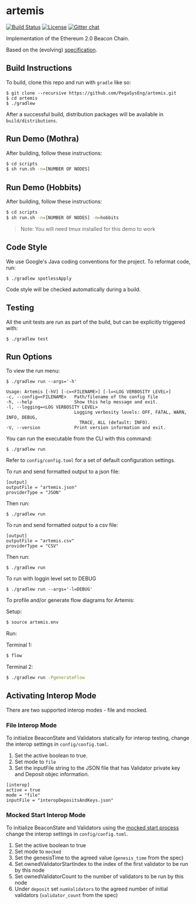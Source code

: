 # artemis

 [![Build Status](https://jenkins.pegasys.tech/job/Artemis/job/master/badge/icon)](https://jenkins.pegasys.tech/job/Artemis/job/master/)
 [![License](https://img.shields.io/badge/License-Apache%202.0-blue.svg)](https://github.com/PegasysEng/artemis/blob/master/LICENSE)
 [![Gitter chat](https://badges.gitter.im/PegaSysEng/artemis.png)](https://gitter.im/PegaSysEng/artemis)

Implementation of the Ethereum 2.0 Beacon Chain.

Based on the (evolving) [specification](https://github.com/ethereum/eth2.0-specs/blob/master/specs/core/0_beacon-chain.md).

## Build Instructions

To build, clone this repo and run with `gradle` like so:

```
$ git clone --recursive https://github.com/PegaSysEng/artemis.git
$ cd artemis
$ ./gradlew
```

After a successful build, distribution packages will be available in `build/distributions`.

## Run Demo (Mothra)

After building, follow these instructions:

```bash
$ cd scripts
$ sh run.sh -n=[NUMBER OF NODES]
```

## Run Demo (Hobbits)

After building, follow these instructions:

```bash
$ cd scripts
$ sh run.sh -n=[NUMBER OF NODES] -m=hobbits
```

> Note:  You will need tmux installed for this demo to work

## Code Style

We use Google's Java coding conventions for the project. To reformat code, run: 

```
$ ./gradlew spotlessApply
```

Code style will be checked automatically during a build.

## Testing

All the unit tests are run as part of the build, but can be explicitly triggered with:
```
$ ./gradlew test
```

## Run Options

To view the run menu:

```
$ ./gradlew run --args='-h'

Usage: Artemis [-hV] [-c=<FILENAME>] [-l=<LOG VERBOSITY LEVEL>]
-c, --config=<FILENAME>   Path/filename of the config file
-h, --help                Show this help message and exit.
-l, --logging=<LOG VERBOSITY LEVEL>
                          Logging verbosity levels: OFF, FATAL, WARN, INFO, DEBUG,
                            TRACE, ALL (default: INFO).
-V, --version             Print version information and exit.

```

You can run the executable from the CLI with this command:
```
$ ./gradlew run
```

Refer to `config/config.toml` for a set of default configuration settings.

To run and send formatted output to a json file:
```
[output]
outputFile = "artemis.json"
providerType = "JSON"
```

Then run:
```
$ ./gradlew run
```

To run and send formatted output to a csv file:
```
[output]
outputFile = "artemis.csv"
providerType = "CSV"
```

Then run:
```
$ ./gradlew run
```

To run with loggin level set to DEBUG

```
$ ./gradlew run --args='-l=DEBUG'
```

To profile and/or generate flow diagrams for Artemis: 

Setup:

```bash
$ source artemis.env 
```

Run:


Terminal 1:

```bash
$ flow
```

Terminal 2:
``` bash
$ ./gradlew run -PgenerateFlow
```

## Activating Interop Mode

There are two supported interop modes - file and mocked.

### File Interop Mode

To initialize BeaconState and Validators statically for interop testing, change the
interop settings in `config/config.toml`.

1) Set the active boolean to true.
2) Set mode to `file`
3) Set the inputFile string to the JSON file that has Validator private key and Deposit objec information.

```
[interop]
active = true
mode = "file"
inputFile = "interopDepositsAndKeys.json"
```

### Mocked Start Interop Mode

To initialize BeaconState and Validators using the 
[mocked start process](https://github.com/ethereum/eth2.0-pm/tree/master/interop/mocked_start) 
change the interop settings in `config/config.toml`.

1) Set the active boolean to true
2) Set mode to `mocked`
3) Set the genesisTime to the agreed value (`genesis_time` from the spec)
4) Set ownedValidatorStartIndex to the index of the first validator to be run by this node
5) Set ownedValidatorCount to the number of validators to be run by this node
6) Under `deposit` set `numValidators` to the agreed number of initial validators (`validator_count` from the spec)